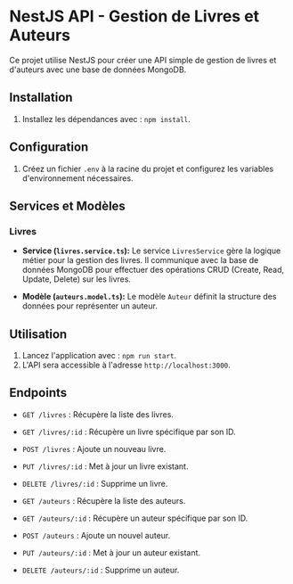 # NestJS API - Gestion de Livres et Auteurs

Ce projet utilise NestJS pour créer une API simple de gestion de livres et d'auteurs avec une base de données MongoDB.

## Installation

1. Installez les dépendances avec : `npm install`.

## Configuration

1. Créez un fichier `.env` à la racine du projet et configurez les variables d'environnement nécessaires. 

## Services et Modèles

### Livres

- **Service (`livres.service.ts`):** Le service `LivresService` gère la logique métier pour la gestion des livres. Il communique avec la base de données MongoDB pour effectuer des opérations CRUD (Create, Read, Update, Delete) sur les livres.

- **Modèle (`auteurs.model.ts`):** Le modèle `Auteur` définit la structure des données pour représenter un auteur.


## Utilisation

1. Lancez l'application avec : `npm run start`.
2. L'API sera accessible à l'adresse `http://localhost:3000`.
## Endpoints

- `GET /livres` : Récupère la liste des livres.
- `GET /livres/:id` : Récupère un livre spécifique par son ID.
- `POST /livres` : Ajoute un nouveau livre.
- `PUT /livres/:id` : Met à jour un livre existant.
- `DELETE /livres/:id` : Supprime un livre.

- `GET /auteurs` : Récupère la liste des auteurs.
- `GET /auteurs/:id` : Récupère un auteur spécifique par son ID.
- `POST /auteurs` : Ajoute un nouvel auteur.
- `PUT /auteurs/:id` : Met à jour un auteur existant.
- `DELETE /auteurs/:id` : Supprime un auteur.
